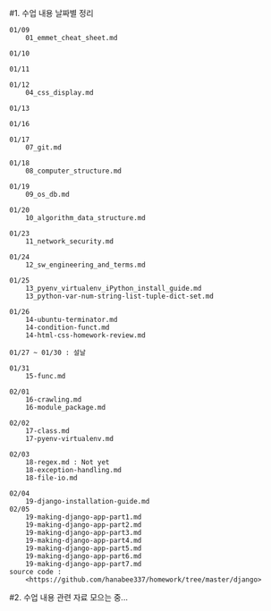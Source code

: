 #1. 수업 내용 날짜별 정리

	01/09
		01_emmet_cheat_sheet.md
		
	01/10
		
	01/11
		
	01/12
		04_css_display.md
	
	01/13
		
	01/16
		
	01/17
		07_git.md
	
	01/18
		08_computer_structure.md	
	
	01/19
		09_os_db.md
	
	01/20
		10_algorithm_data_structure.md
	
	01/23
		11_network_security.md
	
	01/24
		12_sw_engineering_and_terms.md
	
	01/25
		13_pyenv_virtualenv_iPython_install_guide.md
		13_python-var-num-string-list-tuple-dict-set.md
	
	01/26
		14-ubuntu-terminator.md
		14-condition-funct.md
		14-html-css-homework-review.md
	
	01/27 ~ 01/30 : 설날
	
	01/31
		15-func.md
	
	02/01
		16-crawling.md
		16-module_package.md
	
	02/02
		17-class.md
		17-pyenv-virtualenv.md
	
	02/03
		18-regex.md : Not yet
		18-exception-handling.md
		18-file-io.md
	
	02/04
		19-django-installation-guide.md
	02/05
		19-making-django-app-part1.md
		19-making-django-app-part2.md
		19-making-django-app-part3.md
		19-making-django-app-part4.md
		19-making-django-app-part5.md
		19-making-django-app-part6.md
		19-making-django-app-part7.md
	source code : 
		<https://github.com/hanabee337/homework/tree/master/django>
		
#2. 수업 내용 관련 자료 모으는 중...
